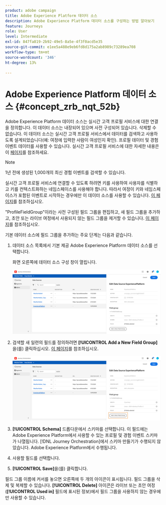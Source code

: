 ```yaml
---
product: adobe campaign
title: Adobe Experience Platform 데이터 소스
description: Adobe Experience Platform 데이터 소스를 구성하는 방법 알아보기
feature: Journeys
role: User
level: Intermediate
exl-id: 847fa819-2b92-49e5-8a5e-4f3f0acd5e35
source-git-commit: e1ee5a488e9eb6fd8d175a2ab8989c73289ea708
workflow-type: tm+mt
source-wordcount: '346'
ht-degree: 13%

---
```


# Adobe Experience Platform 데이터 소스 {#concept_zrb_nqt_52b}

Adobe Experience Platform 데이터 소스는 실시간 고객 프로필 서비스에 대한 연결을 정의합니다. 이 데이터 소스는 내장되어 있으며 사전 구성되어 있습니다. 삭제할 수 없습니다. 이 데이터 소스는 실시간 고객 프로필 서비스에서 데이터를 검색하고 사용하도록 설계되었습니다(예: 여정에 입력한 사람이 여성인지 확인). 프로필 데이터 및 경험 이벤트 데이터를 사용할 수 있습니다. 실시간 고객 프로필 서비스에 대한 자세한 내용은 이 [페이지](https://experienceleague.adobe.com/docs/experience-platform/profile/home.html?lang=ko)를 참조하세요.

>[!NOTE]
>
>1년 전에 생성된 1,000개의 최신 경험 이벤트를 검색할 수 있습니다.

실시간 고객 프로필 서비스에 연결할 수 있도록 하려면 키를 사용하여 사용자를 식별하고 키를 컨텍스트화하는 네임스페이스를 사용해야 합니다. 따라서 여정이 키와 네임스페이스가 포함된 이벤트로 시작하는 경우에만 이 데이터 소스를 사용할 수 있습니다. [이 페이지](../building-journeys/journey.md)를 참조하십시오.

&quot;ProfileFieldGroup&quot;이라는 사전 구성된 필드 그룹을 편집하고, 새 필드 그룹을 추가하고, 초안 또는 라이브 여정에서 사용되지 않는 필드 그룹을 제거할 수 있습니다. [이 페이지](../datasource/field-groups.md)를 참조하십시오.

기본 데이터 소스에 필드 그룹을 추가하는 주요 단계는 다음과 같습니다.

1. 데이터 소스 목록에서 기본 제공 Adobe Experience Platform 데이터 소스를 선택합니다.

   화면 오른쪽에 데이터 소스 구성 창이 열립니다.

   ![](../assets/journey23.png)

1. 검색할 새 일련의 필드를 정의하려면 **[!UICONTROL Add a New Field Group]**&#x200B;을(를) 클릭하십시오. [이 페이지](../datasource/field-groups.md)를 참조하십시오.

   ![](../assets/journey24.png)

1. **[!UICONTROL Schema]** 드롭다운에서 스키마를 선택합니다. 이 필드에는 Adobe Experience Platform에서 사용할 수 있는 프로필 및 경험 이벤트 스키마가 나열됩니다. [!DNL Journey Orchestration]에서 스키마 만들기가 수행되지 않았습니다. Adobe Experience Platform에서 수행됩니다.
1. 사용할 필드를 선택합니다.
1. **[!UICONTROL Save]**&#x200B;을(를) 클릭합니다.

필드 그룹 이름에 커서를 놓으면 오른쪽에 두 개의 아이콘이 표시됩니다. 필드 그룹을 삭제 및 복제할 수 있습니다. **[!UICONTROL Delete]** 아이콘은 라이브 또는 초안 여정(**[!UICONTROL Used in]** 필드에 표시된 정보)에서 필드 그룹을 사용하지 않는 경우에만 사용할 수 있습니다.
